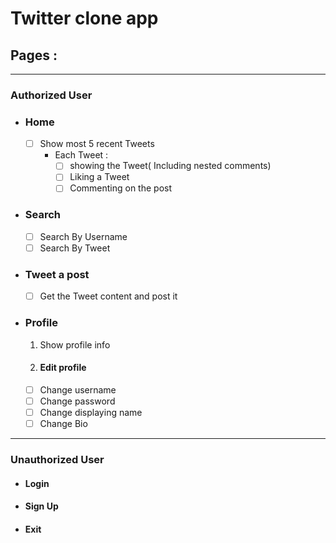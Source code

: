 # Twitter clone app

## Pages :

---
 
### Authorized User

- ### Home
  -  [ ] Show most 5 recent Tweets
    - Each Tweet :
      - [ ]  showing the Tweet( Including nested comments) 
      - [ ] Liking a Tweet
      - [ ] Commenting on the post 
- ### Search
  - [ ] Search By Username
  - [ ] Search By Tweet
- ### Tweet a post
  - [ ] Get the Tweet content and post it
- ### Profile
  1. Show profile info
  2. #### Edit profile
    - [ ] Change username
    - [ ] Change password
    - [ ] Change displaying name
    - [ ] Change Bio

---

### Unauthorized User 

- #### Login
- #### Sign Up
- #### Exit